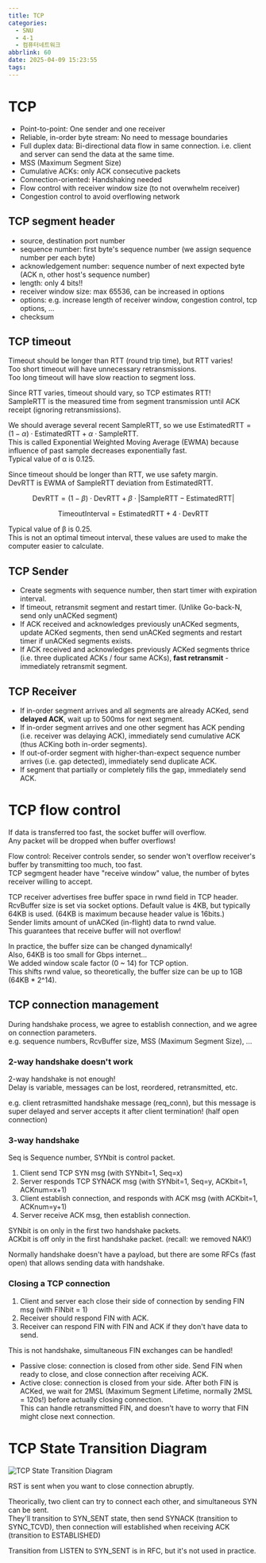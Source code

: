 ```yaml
---
title: TCP
categories:
  - SNU
  - 4-1
  - 컴퓨터네트워크
abbrlink: 60
date: 2025-04-09 15:23:55
tags:
---
```


# TCP

- Point-to-point: One sender and one receiver
- Reliable, in-order byte stream: No need to message boundaries
- Full duplex data: Bi-directional data flow in same connection. i.e. client and server can send the data at the same time.
- MSS (Maximum Segment Size)
- Cumulative ACKs: only ACK consecutive packets
- Connection-oriented: Handshaking needed
- Flow control with receiver window size (to not overwhelm receiver)
- Congestion control to avoid overflowing network

## TCP segment header

- source, destination port number
- sequence number: first byte's sequence number (we assign sequence number per each byte)
- acknowledgement number: sequence number of next expected byte (ACK n, other host's sequence number)
- length: only 4 bits!!
- receiver window size: max 65536, can be increased in options
- options: e.g. increase length of receiver window, congestion control, tcp options, ...
- checksum

## TCP timeout

Timeout should be longer than RTT (round trip time), but RTT varies!  
Too short timeout will have unnecessary retransmissions.  
Too long timeout will have slow reaction to segment loss.

Since RTT varies, timeout should vary, so TCP estimates RTT!  
SampleRTT is the measured time from segment transmission until ACK receipt (ignoring retransmissions).

We should average several recent SampleRTT, so we use $\text{EstimatedRTT} = (1-\alpha) \cdot \text{EstimatedRTT} + \alpha \cdot \text{SampleRTT}$.  
This is called Exponential Weighted Moving Average (EWMA) because influence of past sample decreases exponentially fast.  
Typical value of α is 0.125.

Since timeout should be longer than RTT, we use safety margin.  
DevRTT is EWMA of SampleRTT deviation from EstimatedRTT.

$$\text{DevRTT} = (1-\beta) \cdot \text{DevRTT} + \beta \cdot |\text{SampleRTT} - \text{EstimatedRTT}|$$

$$\text{TimeoutInterval} = \text{EstimatedRTT} + 4 \cdot \text{DevRTT}$$

Typical value of β is 0.25.  
This is not an optimal timeout interval, these values are used to make the computer easier to calculate.

## TCP Sender

- Create segments with sequence number, then start timer with expiration interval.
- If timeout, retransmit segment and restart timer. (Unlike Go-back-N, send only unACKed segment)
- If ACK received and acknowledges previously unACKed segments, update ACKed segments, then send unACKed segments and restart timer if unACKed segments exists.
- If ACK received and acknowledges previously ACKed segments thrice (i.e. three duplicated ACKs / four same ACKs), **fast retransmit** - immediately retransmit segment.

## TCP Receiver

- If in-order segment arrives and all segments are already ACKed, send **delayed ACK**, wait up to 500ms for next segment.
- If in-order segment arrives and one other segment has ACK pending (i.e. receiver was delaying ACK), immediately send cumulative ACK (thus ACKing both in-order segments).
- If out-of-order segment with higher-than-expect sequence number arrives (i.e. gap detected), immediately send duplicate ACK.
- If segment that partially or completely fills the gap, immediately send ACK.

# TCP flow control

If data is transferred too fast, the socket buffer will overflow.  
Any packet will be dropped when buffer overflows!

Flow control: Receiver controls sender, so sender won't overflow receiver's buffer by transmitting too much, too fast.  
TCP segmgent header have "receive window" value, the number of bytes receiver willing to accept.

TCP receiver advertises free buffer space in rwnd field in TCP header.  
RcvBuffer size is set via socket options. Default value is 4KB, but typically 64KB is used. (64KB is maximum because header value is 16bits.)  
Sender limits amount of unACKed (in-flight) data to rwnd value.  
This guarantees that receive buffer will not overflow!

In practice, the buffer size can be changed dynamically!  
Also, 64KB is too small for Gbps internet...  
We added window scale factor (0 ~ 14) for TCP option.  
This shifts rwnd value, so theoretically, the buffer size can be up to 1GB (64KB * 2^14).

## TCP connection management

During handshake process, we agree to establish connection, and we agree on connection parameters.  
e.g. sequence numbers, RcvBuffer size, MSS (Maximum Segment Size), ...

### 2-way handshake doesn't work

2-way handshake is not enough!  
Delay is variable, messages can be lost, reordered, retransmitted, etc.

e.g. client retrasmitted handshake message (req_conn), but this message is super delayed and server accepts it after client termination! (half open connection)

### 3-way handshake

Seq is Sequence number, SYNbit is control packet.

1. Client send TCP SYN msg (with SYNbit=1, Seq=x)
1. Server responds TCP SYNACK msg (with SYNbit=1, Seq=y, ACKbit=1, ACKnum=x+1)
1. Client establish connection, and responds with ACK msg (with ACKbit=1, ACKnum=y+1)
1. Server receive ACK msg, then establish connection.

SYNbit is on only in the first two handshake packets.  
ACKbit is off only in the first handshake packet. (recall: we removed NAK!)

Normally handshake doesn't have a payload, but there are some RFCs (fast open) that allows sending data with handshake.

### Closing a TCP connection

1. Client and server each close their side of connection by sending FIN msg (with FINbit = 1)
1. Receiver should respond FIN with ACK.
1. Receiver can respond FIN with FIN and ACK if they don't have data to send.

This is not handshake, simultaneous FIN exchanges can be handled!

- Passive close: connection is closed from other side. Send FIN when ready to close, and close connection after receiving ACK.
- Active close: connection is closed from your side. After both FIN is ACKed, we wait for 2MSL (Maximum Segment Lifetime, normally 2MSL = 120s!) before actually closing connection.  
This can handle retransmitted FIN, and doesn't have to worry that FIN might close next connection.

# TCP State Transition Diagram

![TCP State Transition Diagram](tcp_state_diagram.png)

RST is sent when you want to close connection abruptly.

Theorically, two client can try to connect each other, and simultaneous SYN can be sent.  
They'll transition to SYN_SENT state, then send SYNACK (transition to SYNC_TCVD), then connection will established when receiving ACK (transition to ESTABLISHED)

Transition from LISTEN to SYN_SENT is in RFC, but it's not used in practice.
